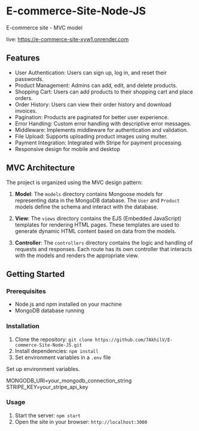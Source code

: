# E-commerce-Site-Node-JS
E-commerce site - MVC model

live: https://e-commerce-site-xyw1.onrender.com

## Features

- User Authentication: Users can sign up, log in, and reset their passwords.
- Product Management: Admins can add, edit, and delete products.
- Shopping Cart: Users can add products to their shopping cart and place orders.
- Order History: Users can view their order history and download invoices.
- Pagination: Products are paginated for better user experience.
- Error Handling: Custom error handling with descriptive error messages.
- Middleware: Implements middleware for authentication and validation.
- File Upload: Supports uploading product images using multer.
- Payment Integration: Integrated with Stripe for payment processing.
- Responsive design for mobile and desktop

## MVC Architecture

The project is organized using the MVC design pattern:

1. **Model**: The `models` directory contains Mongoose models for representing data in the MongoDB database. 
The `User` and `Product` models define the schema and interact with the database.

2. **View**: The `views` directory contains the EJS (Embedded JavaScript) templates for rendering HTML pages. 
These templates are used to generate dynamic HTML content based on data from the models.

3. **Controller**: The `controllers` directory contains the logic and handling of requests and responses. 
Each route has its own controller that interacts with the models and renders the appropriate view.

## Getting Started

### Prerequisites

- Node.js and npm installed on your machine
- MongoDB database running

### Installation

1. Clone the repository: `git clone https://github.com/7AkhilV/E-commerce-Site-Node-JS.git`
2. Install dependencies: `npm install`
3. Set environment variables in a `.env` file

Set up environment variables.

MONGODB_URI=your_mongodb_connection_string
STRIPE_KEY=your_stripe_api_key

### Usage

1. Start the server: `npm start`
2. Open the site in your browser: `http://localhost:3000`

